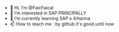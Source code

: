 - 👋 Hi, I’m @FaicFaical
- 👀 I’m interested in SAP PRINCIPALLY
- 🌱 I’m currently learning SAP s 4/hanna
- 📫 How to reach me : by github it's good until now
